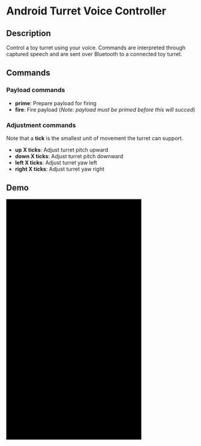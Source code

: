 # Android Turret Voice Controller

## Description

Control a toy turret using your voice. Commands are interpreted 
through captured speech and are sent over Bluetooth to a connected toy turret.

## Commands

### Payload commands

- __prime__: Prepare payload for firing
- __fire__: Fire payload (*Note: payload must be primed before this will succed*)


### Adjustment commands
Note that a __tick__ is the smallest unit of movement the turret can support.
- __up X ticks__: Adjust turret pitch upward
- __down X ticks__: Adjust turret pitch downward
- __left X ticks__: Adjust turret yaw left
- __right X ticks__: Adjust turret yaw right

##  Demo

![video](assets/img/voice_demo.gif)


